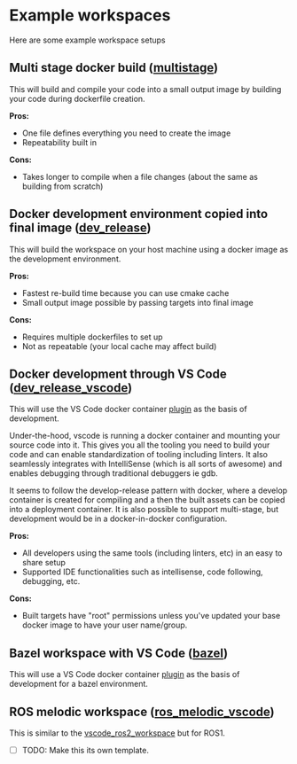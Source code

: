 # Example workspaces

Here are some example workspace setups

## Multi stage docker build ([multistage](multistage/README.md))

This will build and compile your code into a small output image by building your code during dockerfile creation.

__Pros:__

- One file defines everything you need to create the image
- Repeatability built in

__Cons:__

- Takes longer to compile when a file changes (about the same as building from scratch)

## Docker development environment copied into final image ([dev_release](dev_release/README.md))

This will build the workspace on your host machine using a docker image as the development environment.

__Pros:__

- Fastest re-build time because you can use cmake cache
- Small output image possible by passing targets into final image

__Cons:__

- Requires multiple dockerfiles to set up
- Not as repeatable (your local cache may affect build)

## Docker development through VS Code ([dev_release_vscode](dev_release_vscode/README.md))

This will use the VS Code docker container [plugin](https://code.visualstudio.com/docs/remote/containers) as the basis of development.

Under-the-hood, vscode is running a docker container and mounting your source code into it. This gives you all the tooling you need to build your code and can enable standardization of tooling including linters.  It also seamlessly integrates with IntelliSense (which is all sorts of awesome) and enables debugging through traditional debuggers ie gdb.

It seems to follow the develop-release pattern with docker, where a develop container is created for compiling and a then the built assets can be copied into a deployment container.  It is also possible to support multi-stage, but development would be in a docker-in-docker configuration.

__Pros:__

- All developers using the same tools (including linters, etc) in an easy to share setup
- Supported IDE functionalities such as intellisense, code following, debugging, etc.

__Cons:__

- Built targets have "root" permissions unless you've updated your base docker image to have your user name/group.

## Bazel workspace with VS Code ([bazel](bazel/README.md))

This will use a VS Code docker container [plugin](https://code.visualstudio.com/docs/remote/containers) as the basis of development for a bazel environment.

## ROS melodic workspace ([ros_melodic_vscode](ros_melodic_vscode/README.md))

This is similar to the [vscode_ros2_workspace](https://github.com/athackst/vscode_ros2_workspace) but for ROS1.

- [ ] TODO: Make this its own template.
